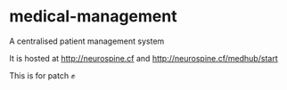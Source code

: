 # medical-management
A centralised patient management system

It is hosted at http://neurospine.cf and http://neurospine.cf/medhub/start

This is for patch ✊
